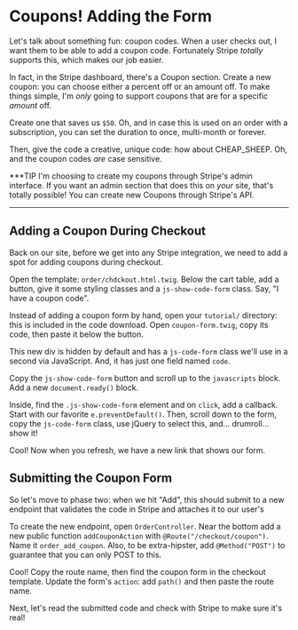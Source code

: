 # Coupons! Adding the Form

Let's talk about something fun: coupon codes. When a user checks out, I want them
to be able to add a coupon code. Fortunately Stripe *totally* supports this, which
makes our job easier.

In fact, in the Stripe dashboard, there's a Coupon section. Create a new coupon:
you can choose either a percent off or an amount off. To make things simple, I'm
*only* going to support coupons that are for a specific *amount* off.

Create one that saves us `$50`. Oh, and in case this is used on an order with a
subscription, you can set the duration to once, multi-month or forever.

Then, give the code a creative, unique code: how about CHEAP_SHEEP. Oh, and the
coupon codes *are* case sensitive.

***TIP
I'm choosing to create my coupons through Stripe's admin interface. If you want
an admin section that does this on *your* site, that's totally possible! You can
create new Coupons through Stripe's API.
***

## Adding a Coupon During Checkout

Back on our site, before we get into any Stripe integration, we need to add a spot
for adding coupons during checkout.

Open the template: `order/chdckout.html.twig`. Below the cart table, add a button,
give it some styling classes and a `js-show-code-form` class. Say, "I have a coupon code".

Instead of adding a coupon form by hand, open your `tutorial/` directory: this is
included in the code download. Open `coupon-form.twig`, copy its code, then paste
it below the button.

This new div is hidden by default and has a `js-code-form` class we'll use in a second
via JavaScript. And, it has just one field named `code`. 

Copy the `js-show-code-form` button and scroll up to the `javascripts` block. Add
a new `document.ready()` block.

Inside, find the `.js-show-code-form` element and on `click`, add a callback. Start
with our favorite `e.preventDefault()`. Then, scroll down to the form, copy the
`js-code-form` class, use jQuery to select this, and... drumroll... show it!

Cool! Now when you refresh, we have a new link that shows our form. 

## Submitting the Coupon Form

So let's move to phase two: when we hit "Add", this should submit to a new endpoint
that validates the code in Stripe and attaches it to our user's 

To create the new endpoint, open `OrderController`. Near the bottom add a new public
function `addCouponAction` with `@Route("/checkout/coupon")`. Name it `order_add_coupon`.
Also, to be extra-hipster, add `@Method("POST")` to guarantee that you can only
POST to this.

Cool! Copy the route name, then find the coupon form in the checkout template. Update
the form's `action`: add `path()` and then paste the route name.

Next, let's read the submitted code and check with Stripe to make sure it's real!

